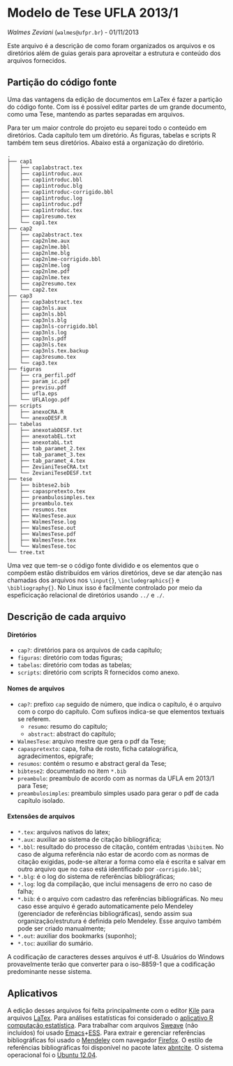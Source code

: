 # Modelo de Tese UFLA 2013/1

*Walmes Zeviani* (`walmes@ufpr.br`) - 01/11/2013

Este arquivo é a descrição de como foram organizados os arquivos e os diretórios além de guias gerais para aproveitar a estrutura e conteúdo dos arquivos fornecidos.

## Partição do código fonte

Uma das vantagens da edição de documentos em LaTex é fazer a partição do código fonte. Com iss é possível editar partes de um grande documento, como uma Tese, mantendo as partes separadas em arquivos. 

Para ter um maior controle do projeto eu separei todo o conteúdo em diretórios. Cada capítulo tem um diretório. As figuras, tabelas e scripts R também tem seus diretórios. Abaixo está a organização do diretório.

```
.
├── cap1
│   ├── cap1abstract.tex
│   ├── cap1introduc.aux
│   ├── cap1introduc.bbl
│   ├── cap1introduc.blg
│   ├── cap1introduc-corrigido.bbl
│   ├── cap1introduc.log
│   ├── cap1introduc.pdf
│   ├── cap1introduc.tex
│   ├── cap1resumo.tex
│   └── cap1.tex
├── cap2
│   ├── cap2abstract.tex
│   ├── cap2nlme.aux
│   ├── cap2nlme.bbl
│   ├── cap2nlme.blg
│   ├── cap2nlme-corrigido.bbl
│   ├── cap2nlme.log
│   ├── cap2nlme.pdf
│   ├── cap2nlme.tex
│   ├── cap2resumo.tex
│   └── cap2.tex
├── cap3
│   ├── cap3abstract.tex
│   ├── cap3nls.aux
│   ├── cap3nls.bbl
│   ├── cap3nls.blg
│   ├── cap3nls-corrigido.bbl
│   ├── cap3nls.log
│   ├── cap3nls.pdf
│   ├── cap3nls.tex
│   ├── cap3nls.tex.backup
│   ├── cap3resumo.tex
│   └── cap3.tex
├── figuras
│   ├── cra_perfil.pdf
│   ├── param_ic.pdf
│   ├── previsu.pdf
│   ├── ufla.eps
│   └── UFLAlogo.pdf
├── scripts
│   ├── anexoCRA.R
│   └── anexoDESF.R
├── tabelas
│   ├── anexotabDESF.txt
│   ├── anexotabEL.txt
│   ├── anexotabL.txt
│   ├── tab_paramet_2.tex
│   ├── tab_paramet_3.tex
│   ├── tab_paramet_4.tex
│   ├── ZevianiTeseCRA.txt
│   └── ZevianiTeseDESF.txt
├── tese
│   ├── bibtese2.bib
│   ├── capaspretexto.tex
│   ├── preambulosimples.tex
│   ├── preambulo.tex
│   ├── resumos.tex
│   ├── WalmesTese.aux
│   ├── WalmesTese.log
│   ├── WalmesTese.out
│   ├── WalmesTese.pdf
│   ├── WalmesTese.tex
│   └── WalmesTese.toc
└── tree.txt

```

Uma vez que tem-se o código fonte dividido e os elementos que o compõem estão distribuídos em vários diretórios, deve se dar atenção nas chamadas dos arquivos nos `\input{}`, `\includegraphics{}` e `\bibliography{}`. No Linux isso é facilmente controlado por meio da espeficicação relacional de diretórios usando `../` e `./`.

## Descrição de cada arquivo

#### Diretórios
* `cap?`: diretórios para os arquivos de cada capítulo;
* `figuras`: diretório com todas figuras;
* `tabelas`: diretório com todas as tabelas;
* `scripts`: diretório com scripts R fornecidos como anexo.

#### Nomes de arquivos
* `cap?`: prefixo `cap` seguido de número, que indica o capítulo, é o arquivo com o corpo do capítulo. Com sufixos indica-se que elementos textuais se referem.
    * `resumo`: resumo do capitulo;
    * `abstract`: abstract do capítulo;
* `WalmesTese`: arquivo mestre que gera o pdf da Tese;
* `capaspretexto`: capa, folha de rosto, ficha catalográfica, agradecimentos, epigrafe;
* `resumos`: contém o resumo e abstract geral da Tese;
* `bibtese2`: documentado no item `*.bib`
* `preambulo`: preambulo de acordo com as normas da UFLA em 2013/1 para Tese;
* `preambulosimples`: preambulo simples usado para gerar o pdf de cada capítulo isolado.

#### Extensões de arquivos
* `*.tex`: arquivos nativos do latex;
* `*.aux`: auxiliar ao sistema de citação bibliográfica;
* `*.bbl`: resultado do processo de citação, contém entradas `\bibitem`. No caso de alguma referência não estar de acordo com as normas de citação exigidas, pode-se alterar a forma como ela é escrita e salvar em outro arquivo que no caso está identificado por `-corrigido.bbl`;
* `*.blg`: é o log do sistema de referências bibliográficas;
* `*.log`: log da compilação, que inclui mensagens de erro no caso de falha;
* `*.bib`: é o arquivo com cadastro das referências bibliográficas. No meu caso esse arquivo é gerado automaticamente pelo Mendeley (gerenciador de referências bibliográficas), sendo assim sua organização/estrutura é definida pelo Mendeley. Esse arquivo também pode ser criado manualmente;
* `*.out`: auxiliar dos bookmarks (suponho);
* `*.toc`: auxiliar do sumário.

A codificação de caracteres desses arquivos é utf-8. Usuários do Windows provavelmente terão que converter para o iso-8859-1 que a codificação predominante nesse sistema.

## Aplicativos

A edição desses arquivos foi feita principalmente com o editor [Kile](http://kile.sourceforge.net/) para arquivos [LaTex](http://www.latex-project.org/). Para análises estatísticas foi considerado o [aplicativo R computação estatística](http://cran.r-project.org/). Para trabalhar com arquivos [Sweave](http://www.stat.uni-muenchen.de/~leisch/Sweave/) (não incluídos) foi usado [Emacs](http://vgoulet.act.ulaval.ca/en/emacs/)+[ESS](http://ess.r-project.org/). Para extrair e gerenciar referências bibliográficas foi usado o [Mendeley](http://www.mendeley.com/) com navegador [Firefox](http://www.mozilla.org/pt-BR/firefox/new/). O estilo de referências bibliográficas foi disponível no pacote latex [abntcite](http://code.google.com/p/abntex2/). O sistema operacional foi o [Ubuntu 12.04](http://releases.ubuntu.com/precise/).

